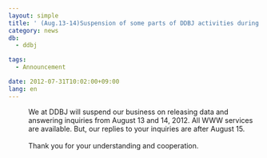 ```yaml
---
layout: simple
title: ' (Aug.13-14)Suspension of some parts of DDBJ activities during summer holidays'
category: news
db:
  - ddbj

tags:
  - Announcement

date: 2012-07-31T10:02:00+09:00
lang: en
---
```


<dl>
    <dd> We at DDBJ will suspend our business on releasing data and answering inquiries from August 13 and 14, 2012. All WWW services are available. But, our replies to your inquiries are after August 15.<br><br> Thank you for your understanding and cooperation.</dd>
</dl>
